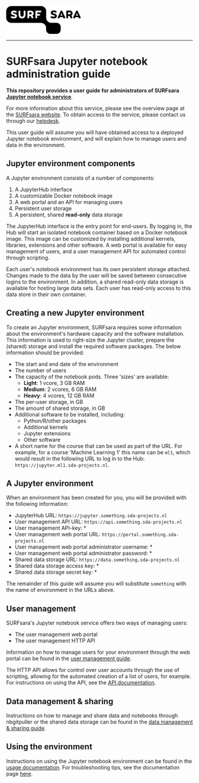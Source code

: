 <img height="75px" src="images/surfsara.png"/>
<hr/>

# SURFsara Jupyter notebook administration guide
**This repository provides a user guide for administrators of SURFsara [Jupyter notebook service](https://www.surf.nl/en/jupyter-notebook-accessible-and-interactive-data-analysis-for-research-and-education)**.

For more information about this service, please see the overview page at the [SURFsara website](https://www.surf.nl/en/jupyter-notebook-accessible-and-interactive-data-analysis-for-research-and-education). To obtain access to the service, please contact us through our [helpdesk](mailto:info@surfsara.nl).

This user guide will assume you will have obtained access to a deployed Jupyter notebook environment, and will explain how to manage users and data in the environment.

## Jupyter environment components
A Jupyter environment consists of a number of components:

1. A JupyterHub interface
1. A customizable Docker notebook image
1. A web portal and an API for managing users
1. Persistent user storage
1. A persistent, shared **read-only** data storage

The JupyterHub interface is the entry point for end-users. By logging in, the Hub will start an isolated notebook container based on a Docker notebook image. This image can be customized by installing additional kernels, libraries, extensions and other software. A web portal is available for easy management of users, and a user management API for automated control through scripting.

Each user's notebook environment has its own persistent storage attached. Changes made to the data by the user will be saved between consecutive logins to the environment. In addition, a shared read-only data storage is available for hosting large data sets. Each user has read-only access to this data store in their own container.

## Creating a new Jupyter environment
To create an Jupyter environment, SURFsara requires some information about the environment's hardware capacity and the software installation.  This information is used to right-size the Jupyter cluster, prepare the (shared) storage and install the required software packages. The below information should be provided:

* The start and end date of the environment
* The number of users
* The capacity of the notebook pods. Three 'sizes' are available:
    * **Light**: 1 vcore, 3 GB RAM
    * **Medium**: 2 vcores, 6 GB RAM
    * **Heavy**: 4 vcores, 12 GB RAM
* The per-user storage, in GB
* The amount of shared storage, in GB
* Additional software to be installed, including:
    * Python/R/other packages
    * Additional kernels
    * Jupyter extensions
    * Other software
* A short name for the course that can be used as part of the URL. For example, for a course 'Machine Learning 1' this name can be `ml1`, which would result in the following URL to log in to the Hub: `https://jupyter.ml1.sda-projects.nl`.

## A Jupyter environment
When an environment has been created for you, you will be provided with the following information:

* JupyterHub URL: `https://jupyter.something.sda-projects.nl`
* User management API URL: `https://api.something.sda-projects.nl`
* User management API-key: \*
* User management web portal URL: `https://portal.something.sda-projects.nl`
* User management web portal administrator username: \*
* User management web portal administrator password: \*
* Shared data storage URL: `https://data.something.sda-projects.nl`
* Shared data storage access key: \*
* Shared data storage secret key: \*

The remainder of this guide will assume you will substitute `something` with the name of environment in the URLs above.

## User management
SURFsara's Jupyter notebook service offers two ways of managing users:
* The user management web portal
* The user management HTTP API

Information on how to manage users for your environment through the web portal can be found in the [user management guide](USERMANAGEMENT.md).

The HTTP API allows for control over user accounts through the use of scripting, allowing for the automated creation of a list of users, for example.
For instructions on using the API, see the [API documentation](USERMANAGEMENT-API.md).

## Data management & sharing
Instructions on how to manage and share data and notebooks through nbgitpuller or the shared data storage can be found in the [data management & sharing guide](SHARING-DATA.md).

## Using the environment
Instructions on using the Jupyter notebook environment can be found in the [usage documentation](USAGE.md). For troubleshooting tips, see the documentation page [here](TROUBLESHOOTING.md).
